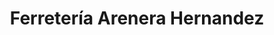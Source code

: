---
title: "Ferretería Arenera Hernandez"
url: /campo-lindo/ferreteria-arenera-hernandez/
shop: hardware
---